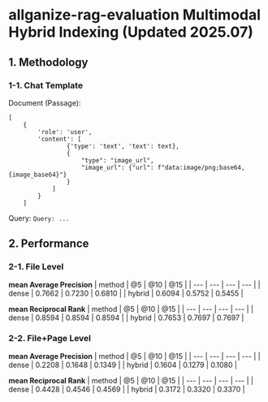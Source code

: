 # allganize-rag-evaluation Multimodal Hybrid Indexing (Updated 2025.07)
## 1. Methodology
### 1-1. Chat Template
Document (Passage):
```
[
    {
        'role': 'user',
        'content': [
                {'type': 'text', 'text': text},
                {
                    "type": "image_url",
                    "image_url": {"url": f"data:image/png;base64,{image_base64}"}
                }
            ]
        }
    ]
```

Query:
`Query: ...`


## 2. Performance
### 2-1. File Level
**mean Average Precision**
| method | @5 | @10 | @15 |
| --- | --- | --- | --- |
| dense | 0.7662 | 0.7230 | 0.6810 |
| hybrid | 0.6094 | 0.5752 | 0.5455 |

**mean Reciprocal Rank**
| method | @5 | @10 | @15 |
| --- | --- | --- | --- |
| dense | 0.8594 | 0.8594 | 0.8594 |
| hybrid | 0.7653 | 0.7697 | 0.7697 |



### 2-2. File+Page Level
**mean Average Precision**
| method | @5 | @10 | @15 |
| --- | --- | --- | --- |
| dense | 0.2208 | 0.1648 | 0.1349 |
| hybrid | 0.1604 | 0.1279 | 0.1080 |

**mean Reciprocal Rank**
| method | @5 | @10 | @15 |
| --- | --- | --- | --- |
| dense | 0.4428 | 0.4546 | 0.4569 |
| hybrid | 0.3172 | 0.3320 | 0.3370 |